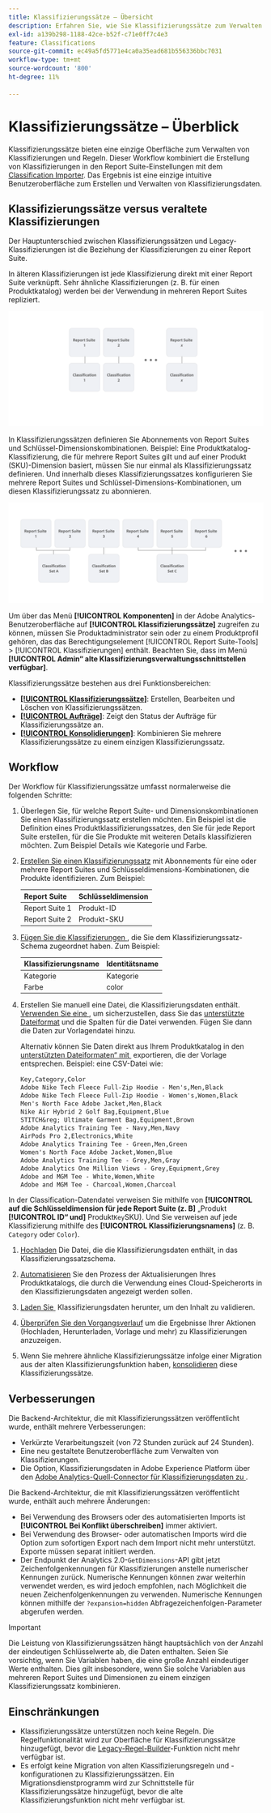 ```yaml
---
title: Klassifizierungssätze – Übersicht
description: Erfahren Sie, wie Sie Klassifizierungssätze zum Verwalten von Klassifizierungsdaten verwenden. Erfahren Sie, wie sich Klassifizierungssätze von veralteten Klassifizierungen unterscheiden.
exl-id: a139b298-1188-42ce-b52f-c71e0ff7c4e3
feature: Classifications
source-git-commit: ec49a5fd5771e4ca0a35ead681b556336bbc7031
workflow-type: tm+mt
source-wordcount: '800'
ht-degree: 11%

---
```


# Klassifizierungssätze – Überblick

Klassifizierungssätze bieten eine einzige Oberfläche zum Verwalten von Klassifizierungen und Regeln. Dieser Workflow kombiniert die Erstellung von Klassifizierungen in den Report Suite-Einstellungen mit dem [Classification Importer](/help/components/classifications/sets/manage/set-manager.md). Das Ergebnis ist eine einzige intuitive Benutzeroberfläche zum Erstellen und Verwalten von Klassifizierungsdaten.


## Klassifizierungssätze versus veraltete Klassifizierungen

Der Hauptunterschied zwischen Klassifizierungssätzen und Legacy-Klassifizierungen ist die Beziehung der Klassifizierungen zu einer Report Suite.

In älteren Klassifizierungen ist jede Klassifizierung direkt mit einer Report Suite verknüpft. Sehr ähnliche Klassifizierungen (z. B. für einen Produktkatalog) werden bei der Verwendung in mehreren Report Suites repliziert.

![Alte Klassifizierung](manage/assets/classifications-legacy.svg)

In Klassifizierungssätzen definieren Sie Abonnements von Report Suites und Schlüssel-Dimensionskombinationen. Beispiel: Eine Produktkatalog-Klassifizierung, die für mehrere Report Suites gilt und auf einer Produkt (SKU)-Dimension basiert, müssen Sie nur einmal als Klassifizierungssatz definieren. Und innerhalb dieses Klassifizierungssatzes konfigurieren Sie mehrere Report Suites und Schlüssel-Dimensions-Kombinationen, um diesen Klassifizierungssatz zu abonnieren.

![Klassifizierungssätze](manage/assets/classifications-sets.svg)


Um über das Menü **[!UICONTROL Komponenten]** in der Adobe Analytics-Benutzeroberfläche auf **[!UICONTROL Klassifizierungssätze]** zugreifen zu können, müssen Sie Produktadministrator sein oder zu einem Produktprofil gehören, das das Berechtigungselement [!UICONTROL Report Suite-Tools] > [!UICONTROL Klassifizierungen] enthält. Beachten Sie, dass im Menü **[!UICONTROL Admin“ alte Klassifizierungsverwaltungsschnittstellen verfügbar]**.

Klassifizierungssätze bestehen aus drei Funktionsbereichen:

* [**[!UICONTROL Klassifizierungssätze]**](manage/set-manager.md): Erstellen, Bearbeiten und Löschen von Klassifizierungssätzen.
* [**[!UICONTROL Aufträge]**](job-manager.md): Zeigt den Status der Aufträge für Klassifizierungssätze an.
* [**[!UICONTROL Konsolidierungen]**](consolidations/manage.md): Kombinieren Sie mehrere Klassifizierungssätze zu einem einzigen Klassifizierungssatz.


## Workflow

Der Workflow für Klassifizierungssätze umfasst normalerweise die folgenden Schritte:

1. Überlegen Sie, für welche Report Suite- und Dimensionskombinationen Sie einen Klassifizierungssatz erstellen möchten. Ein Beispiel ist die Definition eines Produktklassifizierungssatzes, den Sie für jede Report Suite erstellen, für die Sie Produkte mit weiteren Details klassifizieren möchten. Zum Beispiel Details wie Kategorie und Farbe.
1. [Erstellen Sie einen Klassifizierungssatz](/help/components/classifications/sets/manage/create.md) mit Abonnements für eine oder mehrere Report Suites und Schlüsseldimensions-Kombinationen, die Produkte identifizieren. Zum Beispiel:

   | Report Suite | Schlüsseldimension |
   |---|---|
   | Report Suite 1 | Produkt-ID |
   | Report Suite 2 | Produkt-SKU |

1. [Fügen Sie die Klassifizierungen &#x200B;](/help/components/classifications/sets/manage/schema.md#add), die Sie dem Klassifizierungssatz-Schema zugeordnet haben. Zum Beispiel:

   | Klassifizierungsname | Identitätsname |
   |---|---|
   | Kategorie | Kategorie |
   | Farbe | color |

1. Erstellen Sie manuell eine Datei, die Klassifizierungsdaten enthält. [Verwenden Sie eine &#x200B;](/help/components/classifications/sets/manage/schema.md#template), um sicherzustellen, dass Sie das [unterstützte Dateiformat](data-files.md#classification-set-file-formats) und die Spalten für die Datei verwenden. Fügen Sie dann die Daten zur Vorlagendatei hinzu.

   Alternativ können Sie Daten direkt aus Ihrem Produktkatalog in den [unterstützten Dateiformaten“ mit &#x200B;](data-files.md#classification-set-file-formats) exportieren, die der Vorlage entsprechen. Beispiel: eine CSV-Datei wie:

   ```
   Key,Category,Color
   Adobe Nike Tech Fleece Full-Zip Hoodie - Men's,Men,Black
   Adobe Nike Tech Fleece Full-Zip Hoodie - Women's,Women,Black
   Men's North Face Adobe Jacket,Men,Black
   Nike Air Hybrid 2 Golf Bag,Equipment,Blue
   STITCH&reg; Ultimate Garment Bag,Equipment,Brown
   Adobe Analytics Training Tee - Navy,Men,Navy
   AirPods Pro 2,Electronics,White
   Adobe Analytics Training Tee - Green,Men,Green
   Women's North Face Adobe Jacket,Women,Blue
   Adobe Analytics Training Tee - Grey,Men,Gray
   Adobe Analytics One Million Views - Grey,Equipment,Grey
   Adobe and MGM Tee - White,Women,White
   Adobe and MGM Tee - Charcoal,Women,Charcoal
   ```

In der Classification-Datendatei verweisen Sie mithilfe von **[!UICONTROL auf die Schlüsseldimension für jede Report Suite (z. B]** „Produkt **[!UICONTROL ID“ und]** Produkt`Key`SKU). Und Sie verweisen auf jede Klassifizierung mithilfe des **[!UICONTROL Klassifizierungsnamens]** (z. B. `Category` oder `Color`).

1. [Hochladen](/help/components/classifications/sets/manage/schema.md#upload) Die Datei, die die Klassifizierungsdaten enthält, in das Klassifizierungssatzschema.

1. [Automatisieren](/help/components/classifications/sets/manage/schema.md#automate) Sie den Prozess der Aktualisierungen Ihres Produktkatalogs, die durch die Verwendung eines Cloud-Speicherorts in den Klassifizierungsdaten angezeigt werden sollen.

1. [Laden Sie &#x200B;](/help/components/classifications/sets/manage/schema.md#download) Klassifizierungsdaten herunter, um den Inhalt zu validieren.

1. [Überprüfen Sie den Vorgangsverlauf](/help/components/classifications/sets/job-manager.md) um die Ergebnisse Ihrer Aktionen (Hochladen, Herunterladen, Vorlage und mehr) zu Klassifizierungen anzuzeigen.
1. Wenn Sie mehrere ähnliche Klassifizierungssätze infolge einer Migration aus der alten Klassifizierungsfunktion haben, [konsolidieren](consolidations/manage.md) diese Klassifizierungssätze.



## Verbesserungen

Die Backend-Architektur, die mit Klassifizierungssätzen veröffentlicht wurde, enthält mehrere Verbesserungen:

* Verkürzte Verarbeitungszeit (von 72 Stunden zurück auf 24 Stunden).
* Eine neu gestaltete Benutzeroberfläche zum Verwalten von Klassifizierungen.
* Die Option, Klassifizierungsdaten in Adobe Experience Platform über den [Adobe Analytics-Quell-Connector für Klassifizierungsdaten zu &#x200B;](https://experienceleague.adobe.com/en/docs/experience-platform/sources/connectors/adobe-applications/classifications).

Die Backend-Architektur, die mit Klassifizierungssätzen veröffentlicht wurde, enthält auch mehrere Änderungen:

* Bei Verwendung des Browsers oder des automatisierten Imports ist **[!UICONTROL Bei Konflikt überschreiben]** immer aktiviert.
* Bei Verwendung des Browser- oder automatischen Imports wird die Option zum sofortigen Export nach dem Import nicht mehr unterstützt. Exporte müssen separat initiiert werden.
* Der Endpunkt der Analytics 2.0-`GetDimensions`-API gibt jetzt Zeichenfolgenkennungen für Klassifizierungen anstelle numerischer Kennungen zurück. Numerische Kennungen können zwar weiterhin verwendet werden, es wird jedoch empfohlen, nach Möglichkeit die neuen Zeichenfolgenkennungen zu verwenden. Numerische Kennungen können mithilfe der `?expansion=hidden` Abfragezeichenfolgen-Parameter abgerufen werden.

>[!IMPORTANT]
>
>Die Leistung von Klassifizierungssätzen hängt hauptsächlich von der Anzahl der eindeutigen Schlüsselwerte ab, die Daten enthalten. Seien Sie vorsichtig, wenn Sie Variablen haben, die eine große Anzahl eindeutiger Werte enthalten. Dies gilt insbesondere, wenn Sie solche Variablen aus mehreren Report Suites und Dimensionen zu einem einzigen Klassifizierungssatz kombinieren.

## Einschränkungen

* Klassifizierungssätze unterstützen noch keine Regeln. Die Regelfunktionalität wird zur Oberfläche für Klassifizierungssätze hinzugefügt, bevor die [Legacy-Regel-Builder](/help/components/classifications/crb/classification-rule-builder.md)-Funktion nicht mehr verfügbar ist.
* Es erfolgt keine Migration von alten Klassifizierungsregeln und -konfigurationen zu Klassifizierungssätzen. Ein Migrationsdienstprogramm wird zur Schnittstelle für Klassifizierungssätze hinzugefügt, bevor die alte Klassifizierungsfunktion nicht mehr verfügbar ist.
